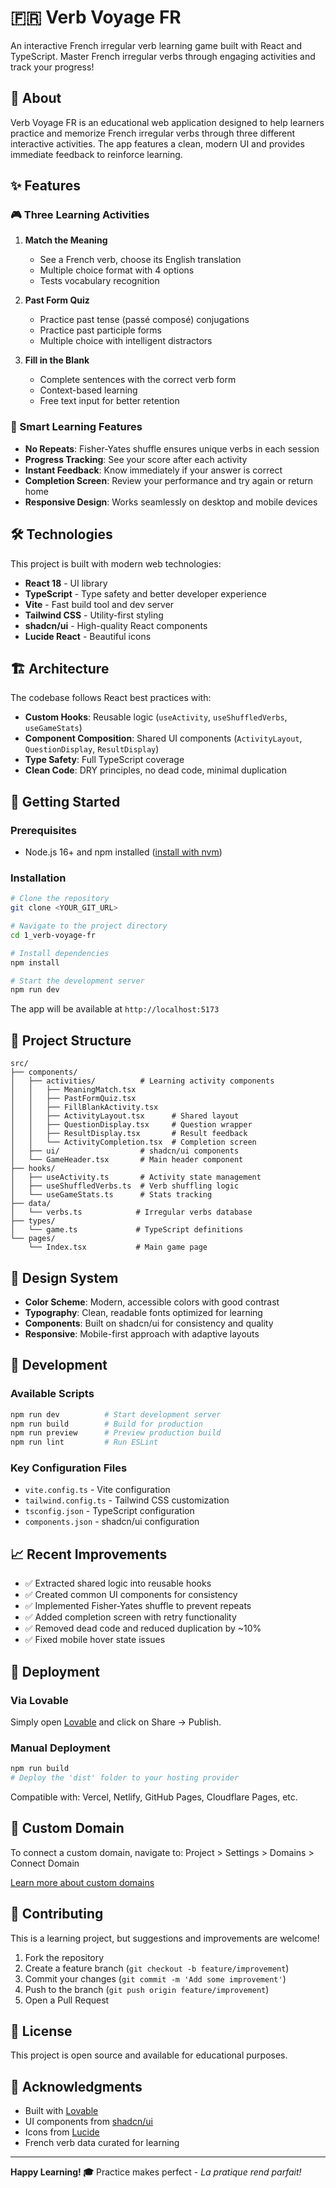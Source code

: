 # 🇫🇷 Verb Voyage FR

An interactive French irregular verb learning game built with React and TypeScript. Master French irregular verbs through engaging activities and track your progress!

## 📖 About

Verb Voyage FR is an educational web application designed to help learners practice and memorize French irregular verbs through three different interactive activities. The app features a clean, modern UI and provides immediate feedback to reinforce learning.

## ✨ Features

### 🎮 Three Learning Activities

1. **Match the Meaning**
   - See a French verb, choose its English translation
   - Multiple choice format with 4 options
   - Tests vocabulary recognition

2. **Past Form Quiz**
   - Practice past tense (passé composé) conjugations
   - Practice past participle forms
   - Multiple choice with intelligent distractors

3. **Fill in the Blank**
   - Complete sentences with the correct verb form
   - Context-based learning
   - Free text input for better retention

### 🎯 Smart Learning Features

- **No Repeats**: Fisher-Yates shuffle ensures unique verbs in each session
- **Progress Tracking**: See your score after each activity
- **Instant Feedback**: Know immediately if your answer is correct
- **Completion Screen**: Review your performance and try again or return home
- **Responsive Design**: Works seamlessly on desktop and mobile devices

## 🛠️ Technologies

This project is built with modern web technologies:

- **React 18** - UI library
- **TypeScript** - Type safety and better developer experience
- **Vite** - Fast build tool and dev server
- **Tailwind CSS** - Utility-first styling
- **shadcn/ui** - High-quality React components
- **Lucide React** - Beautiful icons

## 🏗️ Architecture

The codebase follows React best practices with:

- **Custom Hooks**: Reusable logic (`useActivity`, `useShuffledVerbs`, `useGameStats`)
- **Component Composition**: Shared UI components (`ActivityLayout`, `QuestionDisplay`, `ResultDisplay`)
- **Type Safety**: Full TypeScript coverage
- **Clean Code**: DRY principles, no dead code, minimal duplication

## 🚀 Getting Started

### Prerequisites

- Node.js 16+ and npm installed ([install with nvm](https://github.com/nvm-sh/nvm#installing-and-updating))

### Installation

```sh
# Clone the repository
git clone <YOUR_GIT_URL>

# Navigate to the project directory
cd 1_verb-voyage-fr

# Install dependencies
npm install

# Start the development server
npm run dev
```

The app will be available at `http://localhost:5173`

## 📂 Project Structure

```
src/
├── components/
│   ├── activities/          # Learning activity components
│   │   ├── MeaningMatch.tsx
│   │   ├── PastFormQuiz.tsx
│   │   ├── FillBlankActivity.tsx
│   │   ├── ActivityLayout.tsx      # Shared layout
│   │   ├── QuestionDisplay.tsx     # Question wrapper
│   │   ├── ResultDisplay.tsx       # Result feedback
│   │   └── ActivityCompletion.tsx  # Completion screen
│   ├── ui/                  # shadcn/ui components
│   └── GameHeader.tsx       # Main header component
├── hooks/
│   ├── useActivity.ts       # Activity state management
│   ├── useShuffledVerbs.ts  # Verb shuffling logic
│   └── useGameStats.ts      # Stats tracking
├── data/
│   └── verbs.ts            # Irregular verbs database
├── types/
│   └── game.ts             # TypeScript definitions
└── pages/
    └── Index.tsx           # Main game page
```

## 🎨 Design System

- **Color Scheme**: Modern, accessible colors with good contrast
- **Typography**: Clean, readable fonts optimized for learning
- **Components**: Built on shadcn/ui for consistency and quality
- **Responsive**: Mobile-first approach with adaptive layouts

## 🔧 Development

### Available Scripts

```sh
npm run dev          # Start development server
npm run build        # Build for production
npm run preview      # Preview production build
npm run lint         # Run ESLint
```

### Key Configuration Files

- `vite.config.ts` - Vite configuration
- `tailwind.config.ts` - Tailwind CSS customization
- `tsconfig.json` - TypeScript configuration
- `components.json` - shadcn/ui configuration

## 📈 Recent Improvements

- ✅ Extracted shared logic into reusable hooks
- ✅ Created common UI components for consistency
- ✅ Implemented Fisher-Yates shuffle to prevent repeats
- ✅ Added completion screen with retry functionality
- ✅ Removed dead code and reduced duplication by ~10%
- ✅ Fixed mobile hover state issues

## 🚢 Deployment

### Via Lovable

Simply open [Lovable](https://lovable.dev/projects/2a558479-6e48-4348-b009-b5bd36669df7) and click on Share → Publish.

### Manual Deployment

```sh
npm run build
# Deploy the 'dist' folder to your hosting provider
```

Compatible with: Vercel, Netlify, GitHub Pages, Cloudflare Pages, etc.

## 🔗 Custom Domain

To connect a custom domain, navigate to:
Project > Settings > Domains > Connect Domain

[Learn more about custom domains](https://docs.lovable.dev/features/custom-domain#custom-domain)

## 🤝 Contributing

This is a learning project, but suggestions and improvements are welcome!

1. Fork the repository
2. Create a feature branch (`git checkout -b feature/improvement`)
3. Commit your changes (`git commit -m 'Add some improvement'`)
4. Push to the branch (`git push origin feature/improvement`)
5. Open a Pull Request

## 📝 License

This project is open source and available for educational purposes.

## 🙏 Acknowledgments

- Built with [Lovable](https://lovable.dev)
- UI components from [shadcn/ui](https://ui.shadcn.com)
- Icons from [Lucide](https://lucide.dev)
- French verb data curated for learning

---

**Happy Learning! 🎓** Practice makes perfect - _La pratique rend parfait!_
